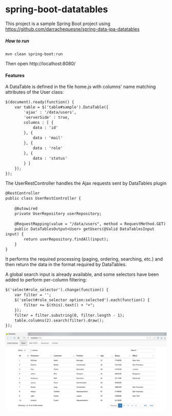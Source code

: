 # spring-boot-datatables

This project is a sample Spring Boot project using https://github.com/darrachequesne/spring-data-jpa-datatables

##### How to run

`mvn clean spring-boot:run`

Then open http://localhost:8080/

#### Features

A DataTable is defined in the file home.js with columns' name matching attributes of the User class:
```
$(document).ready(function() {
	var table = $('table#sample').DataTable({
		'ajax' : '/data/users',
		'serverSide' : true,
		columns : [ {
			data : 'id'
		}, {
			data : 'mail'
		}, {
			data : 'role'
		}, {
			data : 'status'
		} ]
	});
});
```
The UserRestController handles the Ajax requests sent by DataTables plugin
```
@RestController
public class UserRestController {

	@Autowired
	private UserRepository userRepository;

	@RequestMapping(value = "/data/users", method = RequestMethod.GET)
	public DataTablesOutput<User> getUsers(@Valid DataTablesInput input) {
		return userRepository.findAll(input);
	}
}
```
It performs the required processing (paging, ordering, searching, etc.) and then return the data in the format required by DataTables.

A global search input is already available, and some selectors have been added to perform per-column filtering:
```
$('select#role_selector').change(function() {
	var filter = '';
	$('select#role_selector option:selected').each(function() {
		filter += $(this).text() + "+";
	});
	filter = filter.substring(0, filter.length - 1);
	table.columns(2).search(filter).draw();
});
```

![Home Page](img/home.png "Home Page")
